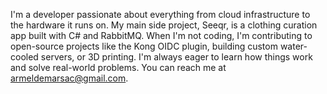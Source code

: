 I'm a developer passionate about everything from cloud infrastructure to the hardware it runs on. My main side project, Seeqr, is a clothing curation app built with C# and RabbitMQ. When I'm not coding, I'm contributing to open-source projects like the Kong OIDC plugin, building custom water-cooled servers, or 3D printing. I'm always eager to learn how things work and solve real-world problems. You can reach me at armeldemarsac@gmail.com.
